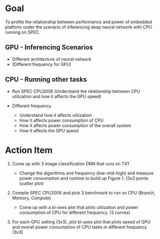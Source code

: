 # Goal
To profile the relationship between performance and power of embedded platform under the scenario of inferencing deep neural network with CPU running on SPEC.

## GPU - Inferencing Scenarios
- Different architecture of neural network
- (Different frequency for GPU)

## CPU - Running other tasks
- Run SPEC CPU2006 (Understand the relationship between CPU utilization and how it affects the GPU speed)

- Different frequency
    - Understand how it affects utilization
    - How it affects power consumption of CPU
    - How it affects power consumption of the overall system
    - How it affects the GPU speed

# Action Item
1. Come up with 3 image classification DNN that runs on TX1
    - Change the algorithms and frequency (low-mid-high) and measure power consumption and runtime to build up Figure 1. (3x3 points scatter plot)

2. Compile SPEC CPU2006 and pick 3 benchmark to run on CPU (Branch, Memory, Compute)
    - Come up with a bi-axes plot that plots utilization and power consumption of CPU for different frequency. (3 curves)

5. For each GPU setting (3x3), plot bi-axes plot that plots speed of GPU and overall power consumption of CPU tasks in different frequency (3x3)